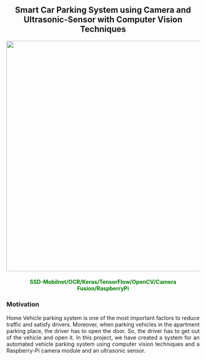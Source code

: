 <h2 align="center"> Smart Car Parking System using Camera and Ultrasonic-Sensor with Computer Vision Techniques</h2>

 <p align="center">
  <img width="600" src="https://user-images.githubusercontent.com/74568334/140984817-1963857f-8715-4712-80c9-e68e39834ebc.JPG">
</p> 

<h4 align="center"> <span style="color:green">SSD-Mobilnet/OCR/Keras/TensorFlow/OpenCV/Camera Fusion/RaspberryPi</span></h4>

<h3 align="left">Motivation </h3>
 
<p style= 'text-align: justify;'> Home Vehicle parking system is one of the most important factors to reduce traffic and satisfy drivers. Moreover, when parking vehicles in the apartment parking place, the driver has to open the door. So, the driver has to get out of the vehicle and open it. In this project, we have created a system for an automated vehicle parking system using computer vision techniques and a Raspberry-Pi camera module and an ultrasonic sensor.</p>






# 




